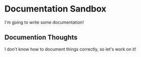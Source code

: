 # Documentation Sandbox
I'm going to write some documentation! 


## Documention Thoughts
I don't know how to document things correctly, so let's work on it!
